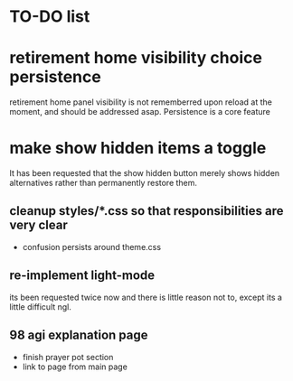 # TO-DO list

# retirement home visibility choice persistence

retirement home panel visibility is not rememberred upon reload at the moment, and should be addressed asap. Persistence is a core feature

# make show hidden items a toggle

It has been requested that the show hidden button merely shows hidden alternatives rather than permanently restore them.

## cleanup styles/\*.css so that responsibilities are very clear

- confusion persists around theme.css

## re-implement light-mode

its been requested twice now and there is little reason not to, except its a little difficult ngl.

## 98 agi explanation page

- finish prayer pot section
- link to page from main page
